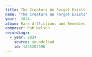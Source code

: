 ```yaml
---
title: The Creature We Forgot Exists
name: "The Creature We Forgot Exists"
year:  2024
album: Rare Afflictions and Remedies
composer: Rob Nelson
recordingz:
  - year: 2024
    source: soundcloud
    id: 1845202596 
---
```

